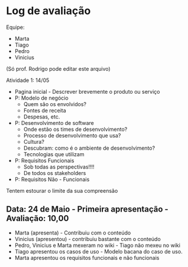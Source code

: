 # Log de avaliação

Equipe:
* Marta
* Tiago
* Pedro
* Vinicius

(Só prof. Rodrigo pode editar este arquivo)

Atividade 1: 14/05

* Pagina inicial - Descrever brevemente o produto ou serviço
* P: Modelo de negócio
  * Quem são os envolvidos?
  * Fontes de receita
  * Despesas, etc.
* P: Desenvolvimento de software
  * Onde estão os times de desenvolvimento?
  * Processo de desenvolvimento que usa?
  * Cultura?
  * Descubram: como é o ambiente de desenvolvimento?
  * Tecnologias que utilizam
* P: Requisitos Funcionais
  * Sob todas as perspectivas!!!!
  * De todos os stakeholders
* P: Requisitos Não - Funcionais

Tentem estourar o limite da sua compreensão


## Data: 24 de Maio - Primeira apresentação - Avaliação: 10,00
* Marta (apresenta) - Contribuiu com o conteúdo
* Vinicius (apresentou) - contribuiu bastante com o conteúdo
* Pedro, Vinicius e Marta mexeram no wiki - Tiago não mexeu no wiki
* Tiago apresentou os casos de uso - Modelo bacana do caso de uso.
* Marta apresentou os requisitos funcionais e não funcionais


